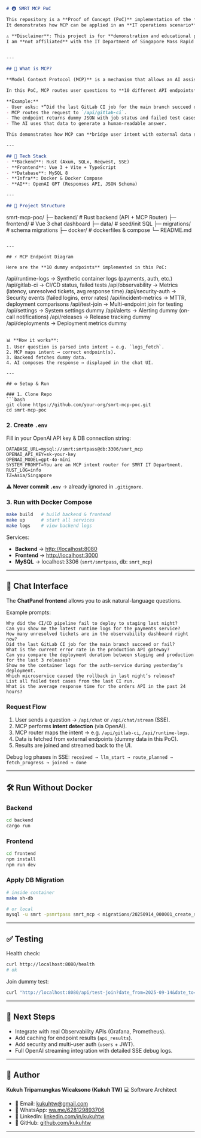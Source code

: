 
```markdown
# 🚇 SMRT MCP PoC

This repository is a **Proof of Concept (PoC)** implementation of the **Model Context Protocol (MCP)**, built using **Rust**.  
It demonstrates how MCP can be applied in an **IT operations scenario** for the **Singapore Mass Rapid Transportation (SMRT)** system.

⚠️ **Disclaimer**: This project is for **demonstration and educational purposes only**.  
I am **not affiliated** with the IT Department of Singapore Mass Rapid Transportation.  
 

---

## 🧩 What is MCP?

**Model Context Protocol (MCP)** is a mechanism that allows an AI assistant to interpret a user’s natural-language question, determine the correct **intent**, and then fetch relevant data from **external sources** (via APIs).  

In this PoC, MCP routes user questions to **10 different API endpoints** that represent logs and metrics for application development in an IT department setting.  

**Example:**  
- User asks: *“Did the last GitLab CI job for the main branch succeed or fail?”*  
- MCP routes the request to `/api/gitlab-ci`.  
- The endpoint returns dummy JSON with job status and failed test cases.  
- The AI uses that data to generate a human-readable answer.  

This demonstrates how MCP can **bridge user intent with external data sources**.

---

## 🔧 Tech Stack
- **Backend**: Rust (Axum, SQLx, Reqwest, SSE)
- **Frontend**: Vue 3 + Vite + TypeScript
- **Database**: MySQL 8
- **Infra**: Docker & Docker Compose
- **AI**: OpenAI GPT (Responses API, JSON Schema)

---

## 📂 Project Structure
```

smrt-mcp-poc/
├─ backend/         # Rust backend (API + MCP Router)
├─ frontend/        # Vue 3 chat dashboard
├─ data/            # seed/init SQL
├─ migrations/      # schema migrations
├─ docker/          # dockerfiles & compose
└─ README.md

```

---

## ⚡ MCP Endpoint Diagram

Here are the **10 dummy endpoints** implemented in this PoC:  

```

/api/runtime-logs        → Synthetic container logs (payments, auth, etc.)
/api/gitlab-ci           → CI/CD status, failed tests
/api/observability       → Metrics (latency, unresolved tickets, avg response time)
/api/security-auth       → Security events (failed logins, error rates)
/api/incident-metrics    → MTTR, deployment comparisons
/api/test-join           → Multi-endpoint join for testing
/api/settings            → System settings dummy
/api/alerts              → Alerting dummy (on-call notifications)
/api/releases            → Release tracking dummy
/api/deployments         → Deployment metrics dummy

````

📊 **How it works**:  
1. User question is parsed into intent → e.g. `logs_fetch`.  
2. MCP maps intent → correct endpoint(s).  
3. Backend fetches dummy data.  
4. AI composes the response → displayed in the chat UI.  

---

## ⚙️ Setup & Run

### 1. Clone Repo
```bash
git clone https://github.com/your-org/smrt-mcp-poc.git
cd smrt-mcp-poc
````

### 2. Create `.env`

Fill in your OpenAI API key & DB connection string:

```env
DATABASE_URL=mysql://smrt:smrtpass@db:3306/smrt_mcp
OPENAI_API_KEY=sk-your-key
OPENAI_MODEL=gpt-4o-mini
SYSTEM_PROMPT=You are an MCP intent router for SMRT IT Department.
RUST_LOG=info
TZ=Asia/Singapore
```

⚠️ **Never commit `.env`** → already ignored in `.gitignore`.

### 3. Run with Docker Compose

```bash
make build   # build backend & frontend
make up      # start all services
make logs    # view backend logs
```

Services:

* **Backend** → [http://localhost:8080](http://localhost:8080)
* **Frontend** → [http://localhost:3000](http://localhost:3000)
* **MySQL** → localhost:3306 (`smrt/smrtpass`, db: `smrt_mcp`)

---

## 💬 Chat Interface

The **ChatPanel frontend** allows you to ask natural-language questions.

Example prompts:

```
Why did the CI/CD pipeline fail to deploy to staging last night?
Can you show me the latest runtime logs for the payments service?
How many unresolved tickets are in the observability dashboard right now?
Did the last GitLab CI job for the main branch succeed or fail?
What is the current error rate in the production API gateway?
Can you compare the deployment duration between staging and production for the last 3 releases?
Show me the container logs for the auth-service during yesterday’s deployment.
Which microservice caused the rollback in last night’s release?
List all failed test cases from the last CI run.
What is the average response time for the orders API in the past 24 hours?
```

### Request Flow

1. User sends a question → `/api/chat` or `/api/chat/stream` (SSE).
2. MCP performs **intent detection** (via OpenAI).
3. MCP router maps the intent → e.g. `/api/gitlab-ci`, `/api/runtime-logs`.
4. Data is fetched from external endpoints (dummy data in this PoC).
5. Results are joined and streamed back to the UI.

Debug log phases in SSE:
`received → llm_start → route_planned → fetch_progress → joined → done`

---

## 🛠️ Run Without Docker

### Backend

```bash
cd backend
cargo run
```

### Frontend

```bash
cd frontend
npm install
npm run dev
```

### Apply DB Migration

```bash
# inside container
make sh-db

# or local
mysql -u smrt -psmrtpass smrt_mcp < migrations/20250914_000001_create_settings.sql
```

---

## ✅ Testing

Health check:

```bash
curl http://localhost:8080/health
# ok
```

Join dummy test:

```bash
curl "http://localhost:8080/api/test-join?date_from=2025-09-14&date_to=2025-09-14&tz=Asia/Singapore"
```

---

## 📌 Next Steps

* Integrate with real Observability APIs (Grafana, Prometheus).
* Add caching for endpoint results (`api_results`).
* Add security and multi-user auth (`users` + JWT).
* Full OpenAI streaming integration with detailed SSE debug logs.

---

## 👤 Author

**Kukuh Tripamungkas Wicaksono (Kukuh TW)**
💻 Software Architect 

* 📧 Email: [kukuhtw@gmail.com](mailto:kukuhtw@gmail.com)
* 📱 WhatsApp: [wa.me/628129893706](https://wa.me/628129893706)
* 🔗 LinkedIn: [linkedin.com/in/kukuhtw](https://www.linkedin.com/in/kukuhtw)
* 🐙 GitHub: [github.com/kukuhtw](https://github.com/kukuhtw)

---

```

